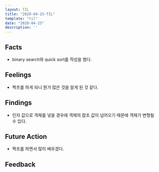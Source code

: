 ```yaml
---
layout: TIL
title: "2020-04-25-TIL"
template: "til"
date: "2020-04-25"
description: ''
---
```


## Facts

- binary search와 quick sort를 작성을 했다.

## Feelings

- 짝프를 하게 되니 뭔가 많은 것을 알게 된 것 같다.

## Findings

- 인자 값으로 객체를 넣을 경우에 객체의 참조 값이 넘어오기 때문에 객체가 변형될 수 있다.

## Future Action

- 짝프를 하면서 많이 배우겠다.

## Feedback
